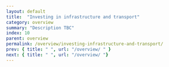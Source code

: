 ```yaml
---
layout: default
title:  "Investing in infrastructure and transport"
category: overview
summary: "Description TBC"
index: 10
parent: overview
permalink: /overview/investing-infrastructure-and-transport/
prev: { title: " ", url: "/overview/ " }
next: { title: " ", url: "/overview/ "}
---
```

